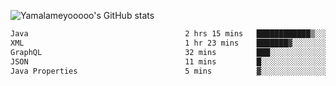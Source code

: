 ![Yamalameyooooo's GitHub stats](https://github-readme-stats.vercel.app/api?username=yamalameyooooo&theme=transparent&show_icons=true\&show=reviews,discussions_started,discussions_answered,prs_merged,prs_merged_percentage)

<!--START_SECTION:waka-->

```txt
Java                                   2 hrs 15 mins   ████████████▒░░░░░░░░░░░░   48.91 %
XML                                    1 hr 23 mins    ███████▓░░░░░░░░░░░░░░░░░   30.17 %
GraphQL                                32 mins         ███░░░░░░░░░░░░░░░░░░░░░░   11.81 %
JSON                                   11 mins         █░░░░░░░░░░░░░░░░░░░░░░░░   04.10 %
Java Properties                        5 mins          ▓░░░░░░░░░░░░░░░░░░░░░░░░   02.14 %
```

<!--END_SECTION:waka-->
